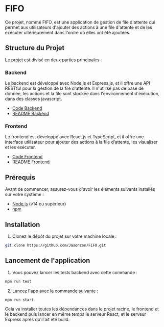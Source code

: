 # FIFO

Ce projet, nommé FIFO, est une application de gestion de file d'attente qui permet aux utilisateurs d'ajouter des actions à une file d'attente et de les exécuter ultérieurement dans l'ordre où elles ont été ajoutées.

## Structure du Projet

Le projet est divisé en deux parties principales :

### Backend

Le backend est développé avec Node.js et Express.js, et il offre une API RESTful pour la gestion de la file d'attente. Il n'utilise pas de base de donnée, les actions et la file sont stockée dans l'environnement d'éxécution, dans des classes javascript.

- [Code Backend](https://github.com/Jasonzon/FIFO/tree/main/backend)
- [README Backend](https://github.com/Jasonzon/FIFO/blob/main/backend/README.md)

### Frontend

Le frontend est développé avec React.js et TypeScript, et il offre une interface utilisateur pour ajouter des actions à la file d'attente, les visualiser et les exécuter.

- [Code Frontend](https://github.com/Jasonzon/FIFO/tree/main/frontend)
- [README Frontend](https://github.com/Jasonzon/FIFO/tree/main/frontend/README.md)

## Prérequis

Avant de commencer, assurez-vous d'avoir les éléments suivants installés sur votre système :

- [Node.js](https://nodejs.org/) (v14 ou supérieur)
- [npm](https://www.npmjs.com/)

## Installation

1. Clonez le dépôt du projet sur votre machine locale :

```bash
git clone https://github.com/Jasonzon/FIFO.git
```

## Lancement de l'application

1. Vous pouvez lancer les tests backend avec cette commande :

```bash
npm run test
```

2. Lancez l'app avec la commande suivante :

```bash
npm run start
```

Cela va installer toutes les dépendances dans le projet racine, le frontend et le backend puis lancer en même temps le serveur React, et le serveur Express après qu'il ait été build.
